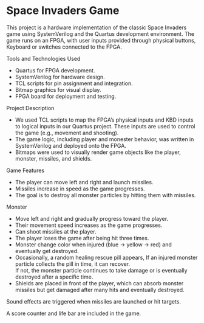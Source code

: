 # Space Invaders Game  

This project is a hardware implementation of the classic Space Invaders game using SystemVerilog and the Quartus development environment.
The game runs on an FPGA, with user inputs provided through physical buttons, Keyboard or switches connected to the FPGA.

Tools and Technologies Used  
- Quartus for FPGA development.  
- SystemVerilog for hardware design.  
- TCL scripts for pin assignment and integration.  
- Bitmap graphics for visual display.  
- FPGA board for deployment and testing.  

Project Description  
- We used TCL scripts to map the FPGA’s physical inputs and KBD inputs to logical inputs in our Quartus project. These inputs are used to control the
  game (e.g., movement and shooting).  
- The game logic, including player and monester behavior, was written in SystemVerilog and deployed onto the FPGA.  
- Bitmaps were used to visually render game objects like the player, monster, missiles, and shields.  

Game Features  
- The player can move left and right and launch missiles.  
- Missiles increase in speed as the game progresses.  
- The goal is to destroy all monster particles by hitting them with missiles.  

Monster  
- Move left and right and gradually progress toward the player.  
- Their movement speed increases as the game progresses.  
- Can shoot missiles at the player.  
- The player loses the game after being hit three times.  
- Monster change color when injured (blue → yellow → red) and eventually get destroyed.  
- Occasionally, a random healing rescue pill appears, If an injured monster particle collects the pill in time, it can recover.  
  If not, the monster particle continues to take damage or is eventually destroyed after a specific time.  
- Shields are placed in front of the player, which can absorb monster missiles but get damaged after many hits and eventually destroyed.  

Sound effects are triggered when missiles are launched or hit targets.  

A score counter and life bar are included in the game.  
